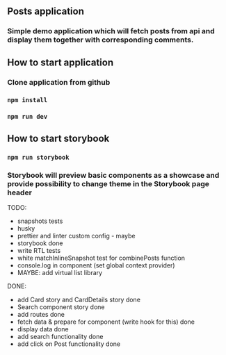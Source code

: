 ## Posts application

### Simple demo application which will fetch posts from api and display them together with corresponding comments.

## How to start application

### Clone application from github

### `npm install`

### `npm run dev`

## How to start storybook

### `npm run storybook`

### Storybook will preview basic components as a showcase and provide possibility to change theme in the Storybook page header

TODO:

- snapshots tests
- husky
- prettier and linter custom config - maybe
- storybook done
- write RTL tests
- white matchInlineSnapshot test for combinePosts function
- console.log in component (set global context provider)
- MAYBE: add virtual list library

DONE:

- add Card story and CardDetails story done
- Search component story done
- add routes done
- fetch data & prepare for component (write hook for this) done
- display data done
- add search functionality done
- add click on Post functionality done
